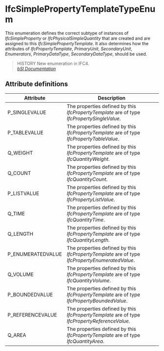 IfcSimplePropertyTemplateTypeEnum
=================================
This enumeration defines the correct subtype of instances of
_IfcSimpleProperty_ or _IfcPhysicalSimpleQuantity_ that are created and are
assigned to this _IfcSimplePropertyTemplate_. It also determines how the
attributes of _IfcPropertyTemplate_, _PrimaryUnit_, _SecondaryUnit_,
_Enumerators_, _PrimaryDataType_, _SecondaryDataType_, should be used.  
  
> HISTORY  New enumeration in IFC4.  
[ _bSI
Documentation_](https://standards.buildingsmart.org/IFC/DEV/IFC4_2/FINAL/HTML/schema/ifckernel/lexical/ifcsimplepropertytemplatetypeenum.htm)


Attribute definitions
---------------------
| Attribute         | Description                                                                                    |
|-------------------|------------------------------------------------------------------------------------------------|
| P_SINGLEVALUE     | The properties defined by this _IfcPropertyTemplate_ are of type _IfcPropertySingleValue_.     |
| P_TABLEVALUE      | The properties defined by this _IfcPropertyTemplate_ are of type _IfcPropertyTableValue_.      |
| Q_WEIGHT          | The properties defined by this _IfcPropertyTemplate_ are of type _IfcQuantityWeight_.          |
| Q_COUNT           | The properties defined by this _IfcPropertyTemplate_ are of type _IfcQuantityCount_.           |
| P_LISTVALUE       | The properties defined by this _IfcPropertyTemplate_ are of type _IfcPropertyListValue_.       |
| Q_TIME            | The properties defined by this _IfcPropertyTemplate_ are of type _IfcQuantityTime_.            |
| Q_LENGTH          | The properties defined by this _IfcPropertyTemplate_ are of type _IfcQuantityLength_.          |
| P_ENUMERATEDVALUE | The properties defined by this _IfcPropertyTemplate_ are of type _IfcPropertyEnumeratedValue_. |
| Q_VOLUME          | The properties defined by this _IfcPropertyTemplate_ are of type _IfcQuantityVolume_.          |
| P_BOUNDEDVALUE    | The properties defined by this _IfcPropertyTemplate_ are of type _IfcPropertyBoundedValue_.    |
| P_REFERENCEVALUE  | The properties defined by this _IfcPropertyTemplate_ are of type _IfcPropertyReferenceValue_.  |
| Q_AREA            | The properties defined by this _IfcPropertyTemplate_ are of type _IfcQuantityArea_.            |

